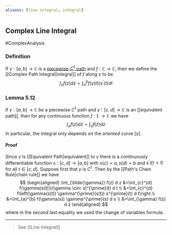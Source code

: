 ```yaml
---
aliases: [line integral, integral]
---
```

## Complex Line Integral
#ComplexAnalysis 

### Definition
If $\gamma:[a, b] \rightarrow \mathbb{C}$ is a [piecewise-$C^1$ path](Path%20Differentiable#Piecewise%20C1) and $f: \mathbb{C} \rightarrow \mathbb{C}$, then we define the [[Complex Path Integral|integral]] of $f$ along $\gamma$ to be
$$
\int_{\gamma} f(z) d z=\int_{a}^{b} f(\gamma(t)) \gamma^{\prime}(t) d t
$$

### Lemma 5.12
If $\gamma:[a, b] \rightarrow \mathbb{C}$ be a piecewise $C^{1}$ path and $\tilde{\gamma}:[c, d] \rightarrow \mathbb{C}$ is an [[equivalent path]], then for any continuous function $f: \mathbb{C} \rightarrow \mathbb{C}$ we have
$$
\int_{\gamma} f(z) d z=\int_{\tilde{\gamma}} f(z) d z
$$
In particular, the integral only depends on the *oriented* curve $[\gamma]$.

#### Proof
Since $\tilde{\gamma}$ is [[Equivalent Path|equivalent]] to $\gamma$ there is a continuously differentiable function $s:[c, d] \rightarrow[a, b]$ with $s(c)=a, s(d)=b$ and $s^{\prime}(t)>0$ for all $t \in[c, d] .$ Suppose first that $\gamma$ is $C^{1}$. Then by the [[Path's Chain Rule|chain rule]] we have
$$
\begin{aligned}
\int_{\tilde{\gamma}} f(z) d z &=\int_{c}^{d} f(\gamma(s(t)))(\gamma \circ s)^{\prime}(t) d t \\
&=\int_{c}^{d} f\left(\gamma(s(t)) \gamma^{\prime}(s(t)) s^{\prime}(t) d t\right.\\
&=\int_{a}^{b} f(\gamma(s)) \gamma^{\prime}(s) d s \\
&=\int_{\gamma} f(z) d z
\end{aligned}
$$
where in the second last equality we used the change of variables formula.

---
> See [[Line Integral]]